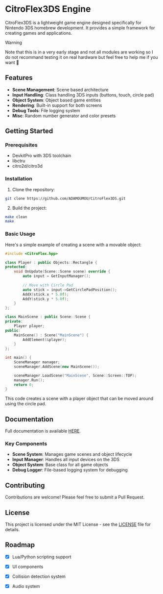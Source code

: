# CitroFlex3DS Engine

CitroFlex3DS is a lightweight game engine designed specifically for Nintendo 3DS homebrew development. It provides a simple framework for creating games and applications.

> [!WARNING]
> Note that this is in a very early stage and not all modules are working so I do not recommand testing it on real hardware but feel free to help me if you want :hugs:


## Features

- **Scene Management**: Scene based architecture
- **Input Handling**: Class handling 3DS inputs (buttons, touch, circle pad)
- **Object System**: Object based game entities
- **Rendering**: Built-in support for both screens
- **Debug Tools**: File logging system
- **Misc**: Random number generator and color presets

## Getting Started

### Prerequisites

- DevkitPro with 3DS toolchain
- libctru
- citro2d/citro3d

### Installation

1. Clone the repository:
```bash
git clone https://github.com/ADAMOUMOU/CitroFlex3DS.git
```

2. Build the project:
```bash
make clean
make
```

### Basic Usage

Here's a simple example of creating a scene with a movable object:

```cpp
#include <CitroFlex.hpp>

class Player : public Objects::Rectangle {
protected:
    void OnUpdate(Scene::Scene scene) override {
        auto input = GetInputManager();
        
        // Move with Circle Pad
        auto stick = input->GetCirclePadPosition();
        AddX(stick.x * 5.0f);
        AddY(stick.y * 5.0f);
    }
};

class MainScene : public Scene::Scene {
private:
    Player player;
public:
    MainScene() : Scene("MainScene") {
        AddElement(&player);
    }
};

int main() {
    SceneManager manager;
    sceneManager.AddScene(new MainScene());

    sceneManager.LoadScene("MainScene", Scene::Screen::TOP);
    manager.Run();
    return 0;
}
```

This code creates a scene with a player object that can be moved around using the circle pad.


## Documentation

Full documentation is available [HERE](https://adamoumou.github.io/CitroFlex3ds-doc/).

### Key Components

- **Scene System**: Manages game scenes and object lifecycle
- **Input Manager**: Handles all input devices on the 3DS
- **Object System**: Base class for all game objects
- **Debug Logger**: File-based logging system for debugging

## Contributing

Contributions are welcome! Please feel free to submit a Pull Request.

## License

This project is licensed under the MIT License - see the [LICENSE](LICENSE) file for details.

## Roadmap

- [x] Lua/Python scripting support
- [x] UI components
- [x] Collision detection system
- [x] Audio system


